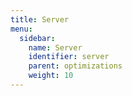 ```yaml
---
title: Server
menu:
  sidebar:
    name: Server
    identifier: server
    parent: optimizations
    weight: 10
---
```

